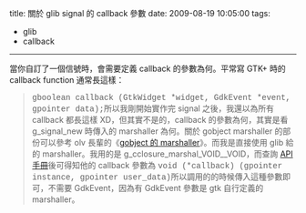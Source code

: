 title: 關於 glib signal 的 callback 參數
date: 2009-08-19 10:05:00
tags: 
- glib
- callback
---

當你自訂了一個信號時，會需要定義 callback 的參數為何。平常寫 GTK+ 時的 callback function 通常長這樣：
> <span style="font-family: 'Courier New', Courier, monospace;">gboolean callback (GtkWidget *widget, GdkEvent *event, gpointer data);</span>所以我剛開始實作完 signal 之後，我還以為所有 callback 都長這樣 XD，但其實不是的，callback 的參數為何，其實是看 g_signal_new 時傳入的 marshaller 為何。關於 gobject marshaller 的部份可以參考 olv 長輩的《[gobject 的 marshaller](http://olvaffe.blogspot.com/2008/01/gobject-marshaller.html)》。而我是直接使用 glib 給的 marshaller。我用的是 g_cclosure_marshal_VOID__VOID，而查詢 [API 手冊](http://library.gnome.org/devel/gobject/unstable/gobject-Closures.html#g-cclosure-marshal-VOID--VOID)後可得知他的 callback 參數為
> <span style="font-family: 'Courier New', Courier, monospace;">void (*callback) (gpointer instance, gpointer user_data)</span>所以調用的的時候傳入這種參數即可，不需要 GdkEvent，因為有 GdkEvent 參數是 gtk 自行定義的 marshaller。